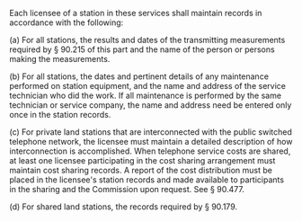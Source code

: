 Each licensee of a station in these services shall maintain records in accordance with the following:

(a) For all stations, the results and dates of the transmitting measurements required by § 90.215 of this part and the name of the person or persons making the measurements.

(b) For all stations, the dates and pertinent details of any maintenance performed on station equipment, and the name and address of the service technician who did the work. If all maintenance is performed by the same technician or service company, the name and address need be entered only once in the station records.
                          

(c) For private land stations that are interconnected with the public switched telephone network, the licensee must maintain a detailed description of how interconnection is accomplished. When telephone service costs are shared, at least one licensee participating in the cost sharing arrangement must maintain cost sharing records. A report of the cost distribution must be placed in the licensee's station records and made available to participants in the sharing and the Commission upon request. See § 90.477.

(d) For shared land stations, the records required by § 90.179.

